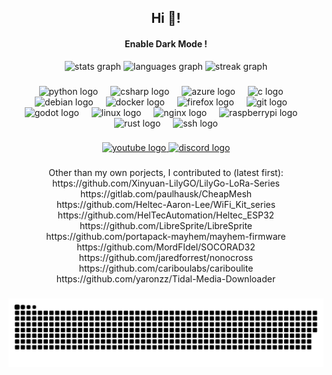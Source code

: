 <div align="center">
   <h2>Hi 👋!</h2>
   <h4>Enable Dark Mode !</h4>
</div>

<div align="center">
   <img src="https://github-readme-stats.vercel.app/api?username=joyel24&hide_title=false&hide_rank=false&show_icons=true&include_all_commits=true&count_private=true&disable_animations=false&theme=aura&locale=fr&hide_border=false" height="150" alt="stats graph"  />
 <img src="https://github-readme-stats.vercel.app/api/top-langs?username=joyel24&locale=fr&hide_title=false&layout=compact&card_width=320&langs_count=5&theme=aura&hide_border=false" height="150" alt="languages graph"  />
  <img src="https://streak-stats.demolab.com?user=joyel24&locale=fr&mode=weekly&theme=aura&hide_border=false&border_radius=5" height="150" alt="streak graph"  />
</div>

###

<div align="center">
  <img src="https://cdn.jsdelivr.net/gh/devicons/devicon/icons/python/python-original.svg" height="30" alt="python logo"  />
  <img width="12" />
  <img src="https://cdn.jsdelivr.net/gh/devicons/devicon/icons/csharp/csharp-original.svg" height="30" alt="csharp logo"  />
  <img width="12" />
  <img src="https://cdn.jsdelivr.net/gh/devicons/devicon/icons/azure/azure-original.svg" height="30" alt="azure logo"  />
  <img width="12" />
  <img src="https://cdn.jsdelivr.net/gh/devicons/devicon/icons/c/c-original.svg" height="30" alt="c logo"  />
  <img width="12" />
  <img src="https://cdn.jsdelivr.net/gh/devicons/devicon/icons/debian/debian-original.svg" height="30" alt="debian logo"  />
  <img width="12" />
  <img src="https://cdn.jsdelivr.net/gh/devicons/devicon/icons/docker/docker-original.svg" height="30" alt="docker logo"  />
  <img width="12" />
  <img src="https://cdn.jsdelivr.net/gh/devicons/devicon/icons/firefox/firefox-original.svg" height="30" alt="firefox logo"  />
  <img width="12" />
  <img src="https://cdn.jsdelivr.net/gh/devicons/devicon/icons/git/git-original.svg" height="30" alt="git logo"  />
  <img width="12" />
  <img src="https://cdn.jsdelivr.net/gh/devicons/devicon/icons/godot/godot-original.svg" height="30" alt="godot logo"  />
  <img width="12" />
  <img src="https://cdn.jsdelivr.net/gh/devicons/devicon/icons/linux/linux-original.svg" height="30" alt="linux logo"  />
  <img width="12" />
  <img src="https://cdn.jsdelivr.net/gh/devicons/devicon/icons/nginx/nginx-original.svg" height="30" alt="nginx logo"  />
  <img width="12" />
  <img src="https://cdn.jsdelivr.net/gh/devicons/devicon/icons/raspberrypi/raspberrypi-original.svg" height="30" alt="raspberrypi logo"  />
  <img width="12" />
  <img src="https://kinsta.com/wp-content/uploads/2021/03/rust-logo-512x512-1-150x150.png" height="30" alt="rust logo"  />
  <img width="12" />
  <img src="https://www.svgrepo.com/show/438984/ssh.svg" height="30" alt="ssh logo"  />
</div>

###

<div align="center">
  <a href="https://www.youtube.com/@JoelEnVrac/playlists" target="_blank">
    <img src="https://img.shields.io/static/v1?message=Youtube&logo=youtube&label=&color=FF0000&logoColor=white&labelColor=&style=flat" height="45" alt="youtube logo"  />
  </a>
  <a href="https://discord.com/invite/XPQBCk4cfe" target="_blank">
    <img src="https://img.shields.io/static/v1?message=Discord&logo=discord&label=&color=7289DA&logoColor=white&labelColor=7289DA&style=flat" height="45" alt="discord logo"  />
  </a>
</div>

###

<div align=center>
   Other than my own porjects, I contributed to (latest first):<br>
   https://github.com/Xinyuan-LilyGO/LilyGo-LoRa-Series<br>
   https://gitlab.com/paulhausk/CheapMesh<br>
   https://github.com/Heltec-Aaron-Lee/WiFi_Kit_series<br>
   https://github.com/HelTecAutomation/Heltec_ESP32<br>
   https://github.com/LibreSprite/LibreSprite<br>
   https://github.com/portapack-mayhem/mayhem-firmware<br>
   https://github.com/MordFIdel/SOCORAD32<br>
   https://github.com/jaredforrest/nonocross<br>
   https://github.com/cariboulabs/cariboulite<br>
   https://github.com/yaronzz/Tidal-Media-Downloader
</div>

###
<div align="center">
   <img src="https://raw.githubusercontent.com/joyel24/joyel24/output/snake.svg" alt="Snake animation" />
</div>

###
